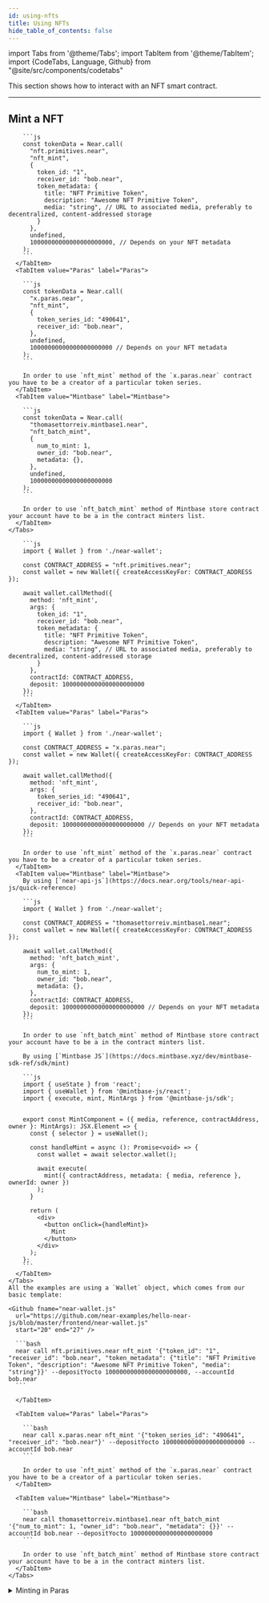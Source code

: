 ```yaml
---
id: using-nfts
title: Using NFTs
hide_table_of_contents: false
---
```


import Tabs from '@theme/Tabs';
import TabItem from '@theme/TabItem';
import {CodeTabs, Language, Github} from "@site/src/components/codetabs"

This section shows how to interact with an NFT smart contract.

---

## Mint a NFT

<Tabs groupId="code-tabs">
  <TabItem value="NEAR Component" label="NEAR Component" default>
    <Tabs groupId="nft-contract-tabs">
      <TabItem value="NFT Primitive" label="NFT Primitive" default>

        ```js
        const tokenData = Near.call(
          "nft.primitives.near",
          "nft_mint",
          {
            token_id: "1",
            receiver_id: "bob.near", 
            token_metadata: {
              title: "NFT Primitive Token",
              description: "Awesome NFT Primitive Token",
              media: "string", // URL to associated media, preferably to decentralized, content-addressed storage
            }
          },
          undefined,
          10000000000000000000000, // Depends on your NFT metadata
        );
        ```
      </TabItem>
      <TabItem value="Paras" label="Paras">

        ```js
        const tokenData = Near.call(
          "x.paras.near",
          "nft_mint",
          {
            token_series_id: "490641",
            receiver_id: "bob.near",
          },
          undefined,
          10000000000000000000000 // Depends on your NFT metadata
        );
        ```

        In order to use `nft_mint` method of the `x.paras.near` contract you have to be a creator of a particular token series.
      </TabItem>
      <TabItem value="Mintbase" label="Mintbase">

        ```js
        const tokenData = Near.call(
          "thomasettorreiv.mintbase1.near",
          "nft_batch_mint",
          {
            num_to_mint: 1,
            owner_id: "bob.near",
            metadata: {},
          },
          undefined,
          10000000000000000000000
        );
        ```

        In order to use `nft_batch_mint` method of Mintbase store contract your account have to be a in the contract minters list.
      </TabItem>
    </Tabs>
  </TabItem>
  <TabItem value="Web App" label="Web App">
    <Tabs groupId="nft-contract-tabs">
      <TabItem value="NFT Primitive" label="NFT Primitive" default>

        ```js
        import { Wallet } from './near-wallet';

        const CONTRACT_ADDRESS = "nft.primitives.near";
        const wallet = new Wallet({ createAccessKeyFor: CONTRACT_ADDRESS });

        await wallet.callMethod({
          method: 'nft_mint',
          args: {
            token_id: "1",
            receiver_id: "bob.near", 
            token_metadata: {
              title: "NFT Primitive Token",
              description: "Awesome NFT Primitive Token",
              media: "string", // URL to associated media, preferably to decentralized, content-addressed storage
            }
          },
          contractId: CONTRACT_ADDRESS,
          deposit: 10000000000000000000000
        });
        ```
      </TabItem>
      <TabItem value="Paras" label="Paras">

        ```js
        import { Wallet } from './near-wallet';

        const CONTRACT_ADDRESS = "x.paras.near";
        const wallet = new Wallet({ createAccessKeyFor: CONTRACT_ADDRESS });
        
        await wallet.callMethod({
          method: 'nft_mint',
          args: {
            token_series_id: "490641",
            receiver_id: "bob.near",
          },
          contractId: CONTRACT_ADDRESS,
          deposit: 10000000000000000000000 // Depends on your NFT metadata
        });
        ```

        In order to use `nft_mint` method of the `x.paras.near` contract you have to be a creator of a particular token series.
      </TabItem>
      <TabItem value="Mintbase" label="Mintbase">
        By using [`near-api-js`](https://docs.near.org/tools/near-api-js/quick-reference)

        ```js
        import { Wallet } from './near-wallet';

        const CONTRACT_ADDRESS = "thomasettorreiv.mintbase1.near";
        const wallet = new Wallet({ createAccessKeyFor: CONTRACT_ADDRESS });
        
        await wallet.callMethod({
          method: 'nft_batch_mint',
          args: {
            num_to_mint: 1,
            owner_id: "bob.near",
            metadata: {},
          },
          contractId: CONTRACT_ADDRESS,
          deposit: 10000000000000000000000 // Depends on your NFT metadata
        });
        ```

        In order to use `nft_batch_mint` method of Mintbase store contract your account have to be a in the contract minters list.

        By using [`Mintbase JS`](https://docs.mintbase.xyz/dev/mintbase-sdk-ref/sdk/mint)

        ```js
        import { useState } from 'react';
        import { useWallet } from '@mintbase-js/react';
        import { execute, mint, MintArgs } from '@mintbase-js/sdk';


        export const MintComponent = ({ media, reference, contractAddress, owner }: MintArgs): JSX.Element => {
          const { selector } = useWallet();

          const handleMint = async (): Promise<void> => {
            const wallet = await selector.wallet();

            await execute(
              mint({ contractAddress, metadata: { media, reference }, ownerId: owner })
            );
          }

          return (
            <div>
              <button onClick={handleMint}>
                Mint
              </button>
            </div>
          );
        };
        ```
      </TabItem>
    </Tabs>
    All the examples are using a `Wallet` object, which comes from our basic template:

    <Github fname="near-wallet.js"
      url="https://github.com/near-examples/hello-near-js/blob/master/frontend/near-wallet.js"
      start="20" end="27" />
  </TabItem>
  <TabItem value="Near CLI" label="Near CLI">
    <Tabs groupId="nft-contract-tabs">
      <TabItem value="NFT Primitive" label="NFT Primitive" default>

      ```bash
      near call nft.primitives.near nft_mint '{"token_id": "1", "receiver_id": "bob.near", "token_metadata": {"title": "NFT Primitive Token", "description": "Awesome NFT Primitive Token", "media": "string"}}' --depositYocto 10000000000000000000000, --accountId bob.near
      ```

      </TabItem>

      <TabItem value="Paras" label="Paras">

        ```bash
        near call x.paras.near nft_mint '{"token_series_id": "490641", "receiver_id": "bob.near"}' --depositYocto 10000000000000000000000 --accountId bob.near
        ```

        In order to use `nft_mint` method of the `x.paras.near` contract you have to be a creator of a particular token series.
      </TabItem>

      <TabItem value="Mintbase" label="Mintbase">

        ```bash
        near call thomasettorreiv.mintbase1.near nft_batch_mint '{"num_to_mint": 1, "owner_id": "bob.near", "metadata": {}}' --accountId bob.near --depositYocto 10000000000000000000000
        ```

        In order to use `nft_batch_mint` method of Mintbase store contract your account have to be a in the contract minters list.
      </TabItem>
    </Tabs>
  </TabItem>
  <TabItem value="Smart Contract" label="Smart Contract" default>
    <details>
      <summary>
        Minting in Paras
      </summary>

      In case with Paras NFT contract before minting NFT token you may need to create token series from your contract account. You can do it via [Paras UI](https://paras.id/en) or use `near-cli`:

      ```bash
      # Example of the command creating token series on Paras
      near call x.paras.near nft_create_series '{"token_metadata": {"title": "NFT #1", "media": "bafybeibnpe5x6euhjtn5qrayfgeemxyru7ho3yhdyaifv7gsvdn46j6vzi", "reference": "bafybeif6cjn5bmdp7w5x2jms2xlz64qmp7crd5z77rl3iy3m54mlustdiu", "copies": 10}, "royalty": {"<YOUR_CONTRACT_ADDRESS>": 1000}, "price": null}' --accountId <YOUR_CONTRACT_ADDRESS> --depositYocto 6090000000000000000000
      ```
    </details>

    ```rust
    // Validator interface, for cross-contract calls
    #[ext_contract(ext_nft_contract)]
    trait ExternalNftContract {
      fn nft_mint(&self, token_series_id: String, receiver_id: AccountId) -> Promise;
    }

    // Implement the contract structure
    #[near_bindgen]
    impl Contract {
      #[payable]
      pub fn nft_mint(&mut self, token_series_id: String, receiver_id: AccountId) -> Promise {
        let promise = ext_nft_contract::ext(self.nft_contract.clone())
          .with_static_gas(Gas(30*TGAS))
          .with_attached_deposit(env::attached_deposit())
          .nft_mint(token_series_id, receiver_id);

        return promise.then( // Create a promise to callback query_greeting_callback
          Self::ext(env::current_account_id())
          .with_static_gas(Gas(30*TGAS))
          .nft_mint_callback()
        )
      }

      #[private] // Public - but only callable by env::current_account_id()
      pub fn nft_mint_callback(&self, #[callback_result] call_result: Result<TokenId, PromiseError>) -> Option<TokenId> {
        // Check if the promise succeeded
        if call_result.is_err() {
          log!("There was an error contacting NFT contract");
          return None;
        }

        // Return the token data
        let token_id: TokenId = call_result.unwrap();
        return Some(token_id);
      }
    }
    ```

    Values of gas and deposit might vary depending on which NFT contract you are calling.
  </TabItem>
</Tabs>

---

## Buy a NFT

<Tabs groupId="code-tabs">
  <TabItem value="NEAR Component" label="NEAR Component" default>
    <Tabs groupId="nft-contract-tabs">
      <TabItem value="Paras" label="Paras" default>

        ```js
        const tokenData = Near.call(
          "x.paras.near",
          "nft_buy",
          {
            token_series_id: "299102",
            receiver_id: "bob.near",
          },
          undefined,
          205740000000000000000000 // NFT price + storage cost
        );
        ```

        **Example response:**

        ```json
        "299102:1"
        ```
      </TabItem>
      <TabItem value="Mintbase" label="Mintbase">

        ```js
        const tokenData = Near.call(
          "simple.market.mintbase1.near",
          "buy",
          {
            nft_contract_id: "rubennnnnnnn.mintbase1.near",
            token_id: "38",
            referrer_id: null,
          },
          undefined,
          1000000000000000000000 // NFT price + storage cost (optional, depends on a contract)
        );
        ```

        **Example response:**

        ```json
        {
          "payout": {
            "rub3n.near": "889200000000000000000",
            "rubenm4rcus.near": "85800000000000000000"
          }
        }
        ```
      </TabItem>
    </Tabs>
  </TabItem>
  <TabItem value="Web App" label="Web App">
    <Tabs groupId="nft-contract-tabs">
      <TabItem value="Paras" label="Paras">

        ```js
        import { Wallet } from './near-wallet';

        const CONTRACT_ADDRESS = "x.paras.near";
        const wallet = new Wallet({ createAccessKeyFor: CONTRACT_ADDRESS });
        
        await wallet.callMethod({
          method: 'nft_buy',
          args: {
            token_series_id: "299102",
            receiver_id: "bob.near",
          },
          contractId: CONTRACT_ADDRESS,
          deposit: 205740000000000000000000 // attached deposit in yoctoNEAR, covers NFT price + storage cost
        });
        ```

        **Example response:**

        ```json
        "299102:1"
        ```
      </TabItem>
      <TabItem value="Mintbase" label="Mintbase">
        By using [`near-api-js`](https://docs.near.org/tools/near-api-js/quick-reference)

        ```js
        import { Wallet } from './near-wallet';

        const CONTRACT_ADDRESS = "simple.market.mintbase1.near";
        const wallet = new Wallet({ createAccessKeyFor: CONTRACT_ADDRESS });
        
        await wallet.callMethod({
          method: 'buy',
          args: {
            nft_contract_id: "rubennnnnnnn.mintbase1.near",
            token_id: "38"
          },
          contractId: CONTRACT_ADDRESS,
          deposit: 1000000000000000000000 // attached deposit in yoctoNEAR, covers NFT price + storage cost (optional)
        });
        ```

        **Example response:**

        ```json
        {
          "payout": {
            "rub3n.near": "889200000000000000000",
            "rubenm4rcus.near": "85800000000000000000"
          }
        }
        ```

        By using [`Mintbase JS`](https://docs.mintbase.xyz/dev/mintbase-sdk-ref/sdk/buy)

        ```js
        import { useState } from 'react';
        import { useWallet } from '@mintbase-js/react';
        import { execute, burn, BuyArgs } from '@mintbase-js/sdk';

        export const BuyComponent = ({ contractAddress, price, tokenId, affiliateAccount, marketId }: BuyArgs): JSX.Element => {
          const { selector } = useWallet();

          const handleBuy = async (): Promise<void> => {
            const wallet = await selector.wallet();

            const buyArgs = {
              contractAddress,
              tokenId,
              affiliateAccount,
              marketId,
              price,
            }

            await execute(
              { wallet },
              buy(buyArgs)
            );

          }

          return (
            <div>
              <button onClick={handleBuy}>
                Burn provided token array from {contractAddress}
              </button>
            </div>
          );
        };
        ```
      </TabItem>
    </Tabs>
    All the examples are using a `Wallet` object, which comes from our basic template:

    <Github fname="near-wallet.js"
      url="https://github.com/near-examples/hello-near-js/blob/master/frontend/near-wallet.js"
      start="20" end="27" />
  </TabItem>
  <TabItem value="Near CLI" label="Near CLI">
    <Tabs groupId="nft-contract-tabs">
      <TabItem value="Paras" label="Paras">

        ```bash
        near call x.paras.near buy '{"token_series_id": "299102", "receiver_id": "bob.near"}' --accountId bob.near --deposit 0.20574
        ```

        **Example response:**

        ```json
        "299102:1"
        ```
      </TabItem>
      <TabItem value="Mintbase" label="Mintbase">

        ```bash
        near call simple.market.mintbase1.near buy '{"nft_contract_id": "rubennnnnnnn.mintbase1.near", "token_id": "38"}' --accountId bob.near --deposit 0.001
        ```

        **Example response:**

        ```json
        {
          "payout": {
            "rub3n.near": "889200000000000000000",
            "rubenm4rcus.near": "85800000000000000000"
          }
        }
        ```

      </TabItem>
    </Tabs>
  </TabItem>
  <TabItem value="Smart Contract" label="Smart Contract" default>
    This is an example on how you can make your smart contract buy a NFT on some marketplace (Paras this case).

    Please note that in this example the contract will be the owner of the NFT, however, some marketplaces allow you to buy NFT for somebody else.

    ```rust
    const NFT_MARKETPLACE_CONTRACT: &str = "paras-marketplace-v2.testnet";

    // Define the contract structure
    #[near_bindgen]
    #[derive(BorshDeserialize, BorshSerialize)]
    pub struct Contract {
      nft_marketplace_contract: AccountId
    }

    impl Default for Contract {
      // The default trait with which to initialize the contract
      fn default() -> Self {
        Self {
          nft_marketplace_contract: NFT_MARKETPLACE_CONTRACT.parse().unwrap()
        }
      }
    }

    // Validator interface, for cross-contract calls
    #[ext_contract(ext_nft_contract)]
    trait ExternalNftContract {
      fn buy(&self, nft_contract_id: AccountId, token_id: TokenId, ft_token_id: Option<AccountId>, price: Option<U128>) -> Promise;
    }

    // Implement the contract structure
    #[near_bindgen]
    impl Contract {
      #[payable]
      pub fn buy(&mut self, nft_contract_id: AccountId, token_id: TokenId, ft_token_id: Option<AccountId>, price: Option<U128>) -> Promise {
        let promise = ext_nft_contract::ext(self.nft_marketplace_contract.clone())
          .with_static_gas(Gas(30*TGAS))
          .with_attached_deposit(env::attached_deposit())
          .buy(nft_contract_id, token_id, ft_token_id, price);

        return promise.then( // Create a promise to callback query_greeting_callback
          Self::ext(env::current_account_id())
          .with_static_gas(Gas(30*TGAS))
          .buy_callback()
        )
      }

      #[private] // Public - but only callable by env::current_account_id()
      pub fn buy_callback(&self, #[callback_result] call_result: Result<(), PromiseError>) {
        // Check if the promise succeeded
        if call_result.is_err() {
          log!("There was an error contacting NFT contract");
        }
      }
    }
    ```
  </TabItem>
</Tabs>

---

## Query NFT data

<Tabs groupId="code-tabs">
  <TabItem value="NEAR Component" label="NEAR Component" default>
    <Tabs groupId="nft-contract-tabs">
      <TabItem value="NFT Primitive" label="NFT Primitive" default>

        ```js
        const tokenData = Near.view("nft.primitives.near", "nft_token", {
          token_id: "1",
        });
        ```

        **Example response:**

        ```json
        {
          "token_id": "1",
          "owner_id": "bob.near",
          "metadata": {
            "title": "string", // ex. "Arch Nemesis: Mail Carrier" or "Parcel #5055"
            "description": "string", // free-form description
            "media": "string", // URL to associated media, preferably to decentralized, content-addressed storage
            "media_hash": "string", // Base64-encoded sha256 hash of content referenced by the `media` field. Required if `media` is included.
            "copies": 1, // number of copies of this set of metadata in existence when token was minted.
            "issued_at": 1642053411068358156, // When token was issued or minted, Unix epoch in milliseconds
            "expires_at": 1642053411168358156, // When token expires, Unix epoch in milliseconds
            "starts_at": 1642053411068358156, // When token starts being valid, Unix epoch in milliseconds
            "updated_at": 1642053411068358156, // When token was last updated, Unix epoch in milliseconds
            "extra": "string", // anything extra the NFT wants to store on-chain. Can be stringified JSON.
            "reference": "string", // URL to an off-chain JSON file with more info.
            "reference_hash": "string" // Base64-encoded sha256 hash of JSON from reference field. Required if `reference` is included.
          }
        }
        ```
      </TabItem>
      <TabItem value="Paras" label="Paras">
        By calling a Paras smart contract method

        ```js
        const tokenData = Near.view("x.paras.near", "nft_token", {
          token_id: "84686:1154",
        });
        ```

        **Example response:**

        ```json
        {
          "token_id": "84686:1154",
          "owner_id": "bob.near",
          "metadata": {
            "title": "Tokenfox Silver Coin #1154",
            "description": null,
            "media": "bafkreihpapfu7rzsmejjgl2twllge6pbrfmqaahj2wkz6nq55c6trhhtrq",
            "media_hash": null,
            "copies": 4063,
            "issued_at": "1642053411068358156",
            "expires_at": null,
            "starts_at": null,
            "updated_at": null,
            "extra": null,
            "reference": "bafkreib6uj5kxbadfvf6qes5flema7jx6u5dj5zyqcneaoyqqzlm6kpu5a",
            "reference_hash": null
          },
          "approved_account_ids": {}
        }
        ```

        By calling a Paras API method

        ```js
        const tokenData = fetch("https://api-v2-mainnet.paras.id/token?token_id=84686:1154");
        ```

        **Example response:**

        ```json
        {
          "status": 1,
          "data": {
            "results": [
              {
                "_id": "61dfbf27284abc1cc0b87c9d",
                "contract_id": "x.paras.near",
                "token_id": "84686:1154",
                "owner_id": "bob.near",
                "token_series_id": "84686",
                "edition_id": "1154",
                "metadata": {
                  "title": "Tokenfox Silver Coin #1154",
                  "description": "Holding this silver coin in your wallet will bring you health and happiness \uD83D\uDE0A",
                  "media": "bafkreihpapfu7rzsmejjgl2twllge6pbrfmqaahj2wkz6nq55c6trhhtrq",
                  "media_hash": null,
                  "copies": 4063,
                  "issued_at": null,
                  "expires_at": null,
                  "starts_at": null,
                  "updated_at": null,
                  "extra": null,
                  "reference": "bafkreib6uj5kxbadfvf6qes5flema7jx6u5dj5zyqcneaoyqqzlm6kpu5a",
                  "reference_hash": null,
                  "collection": "Tokenfox Collection Cards",
                  "collection_id": "tokenfox-collection-cards-by-tokenfoxnear",
                  "creator_id": "tokenfox.near",
                  "blurhash": "U7F~gc00_3D%00~q4n%M_39F-;RjM{xuWBRj",
                  "score": 0,
                  "mime_type": "image/png"
                },
                "royalty": {
                  "tokenfox.near": 1000
                },
                "price": null,
                "approval_id": null,
                "ft_token_id": null,
                "has_price": null,
                "is_creator": true,
                "total_likes": 8,
                "likes": null,
                "categories": [],
                "view": 4
              }
            ],
            "count": 1,
            "skip": 0,
            "limit": 10
          }
        }
        ```

        See the [Paras API documentation](https://parashq.github.io/) for the full list of methods.
        
        When you call Paras smart contract method it returns data that are stored in the Paras NFT smart contract. It means a response contains only data about NFTs which were minted via Paras NFT contract. 

        When you call Paras API methods it returns data from other NFT contracts as well, due to the work of the indexer. It means you might want to pass more parameters like `contract_id` or `owner_id` to make the response more accurate.
      </TabItem>
      <TabItem value="Mintbase" label="Mintbase">
        By calling a Mintbase smart contract method

        ```js
        const tokenData = Near.view("anthropocene.mintbase1.near", "nft_token", {
          token_id: "17960",
        });
        ```

        **Example response:**

        ```json
        {
          "token_id": "17960",
          "owner_id": "876f40299dd919f39252863e2136c4e1922cd5f78759215474cbc8f1fc361e14",
          "approved_account_ids": {},
          "metadata": {
            "title": null,
            "description": null,
            "media": null,
            "media_hash": null,
            "copies": 1,
            "issued_at": null,
            "expires_at": null,
            "starts_at": null,
            "updated_at": null,
            "extra": null,
            "reference": "F-30s_uQ3ZdAHZClY4DYatDPapaIRNLju41RxfMXC24",
            "reference_hash": null
          },
          "royalty": {
            "split_between": {
              "seventhage.near": {
                "numerator": 10000
              }
            },
            "percentage": {
              "numerator": 100
            }
          },
          "split_owners": null,
          "minter": "anthropocene.seventhage.near",
          "loan": null,
          "composeable_stats": { "local_depth": 0, "cross_contract_children": 0 },
          "origin_key": null
        }
        ```

        When someone creates a NFT on Mintbase they need to deploy their own NFT contract using Mintbase factory. Those smart contract are subaccounts of mintbase1.near, e.g. `anthropocene.mintbase1.near`.

        By calling a Mintbase GraphQL API method

        ```js
        const tokenData = fetch("https://graph.mintbase.xyz", {
          method: "POST",
          headers: {
            "mb-api-key": "anon",
            "Content-Type": "application/json",
            "x-hasura-role": "anonymous",
          },
          body: JSON.stringify({
            query: `
              query getToken{
                tokens: nft_tokens(
                  where: {
                    token_id: { _eq: "84686:1154" }
                  }
                ) {
                  tokenId: token_id
                  ownerId: owner
                  contractId: nft_contract_id
                  reference
                  issuedAt: issued_at
                  copies
                  metadataId: metadata_id
                }
              }
            `,
          }),
        });
        ```

        **Example response:**

        ```json
        {
          "ok": true,
          "status": 200,
          "contentType": "application/json",
          "body": {
            "data": {
              "tokens": [
                {
                  "tokenId": "84686:1154",
                  "ownerId": "bob.near",
                  "contractId": "x.paras.near",
                  "reference": "bafkreib6uj5kxbadfvf6qes5flema7jx6u5dj5zyqcneaoyqqzlm6kpu5a",
                  "issuedAt": "2022-01-13T05:56:51.068358",
                  "copies": 4063,
                  "metadataId": "x.paras.near:5210047642790498956c9669d6a37b98"
                }
              ]
            }
          }
        }
        ```

        In the future, users may be required to register using an api key. For now, simply passing the valueanon for `mb-api-key` will work.
      </TabItem>
    </Tabs>
  </TabItem>
  <TabItem value="Web App" label="Web App">
    <Tabs groupId="nft-contract-tabs">
      <TabItem value="NFT Primitive" label="NFT Primitive" default>

        ```js
        import { Wallet } from './near-wallet';

        const CONTRACT_ADDRESS = "nft.primitives.near";
        const wallet = new Wallet({ createAccessKeyFor: CONTRACT_ADDRESS });
        
        const response = await wallet.viewMethod({
          method: 'nft_token',
          args: {
            token_id: "1"
          }
        });
        ```

        **Example response:**

        ```json
        {
          "token_id": "1",
          "owner_id": "bob.near",
          "metadata": {
            "title": "string", // ex. "Arch Nemesis: Mail Carrier" or "Parcel #5055"
            "description": "string", // free-form description
            "media": "string", // URL to associated media, preferably to decentralized, content-addressed storage
            "media_hash": "string", // Base64-encoded sha256 hash of content referenced by the `media` field. Required if `media` is included.
            "copies": 1, // number of copies of this set of metadata in existence when token was minted.
            "issued_at": 1642053411068358156, // When token was issued or minted, Unix epoch in milliseconds
            "expires_at": 1642053411168358156, // When token expires, Unix epoch in milliseconds
            "starts_at": 1642053411068358156, // When token starts being valid, Unix epoch in milliseconds
            "updated_at": 1642053411068358156, // When token was last updated, Unix epoch in milliseconds
            "extra": "string", // anything extra the NFT wants to store on-chain. Can be stringified JSON.
            "reference": "string", // URL to an off-chain JSON file with more info.
            "reference_hash": "string" // Base64-encoded sha256 hash of JSON from reference field. Required if `reference` is included.
          }
        }
        ```
      </TabItem>
      <TabItem value="Paras" label="Paras">
        By using [`near-api-js`](https://docs.near.org/tools/near-api-js/quick-reference)

        ```js
        import { Wallet } from './near-wallet';

        const CONTRACT_ADDRESS = "x.paras.near";
        const wallet = new Wallet({ createAccessKeyFor: CONTRACT_ADDRESS });
        
        const response = await wallet.viewMethod({
          method: 'nft_token',
          args: {
            token_id: "84686:1154"
          }
        });
        ```

        **Example response:**

        ```json
        {
          "token_id": "84686:1154",
          "owner_id": "bob.near",
          "metadata": {
            "title": "Tokenfox Silver Coin #1154",
            "description": null,
            "media": "bafkreihpapfu7rzsmejjgl2twllge6pbrfmqaahj2wkz6nq55c6trhhtrq",
            "media_hash": null,
            "copies": 4063,
            "issued_at": "1642053411068358156",
            "expires_at": null,
            "starts_at": null,
            "updated_at": null,
            "extra": null,
            "reference": "bafkreib6uj5kxbadfvf6qes5flema7jx6u5dj5zyqcneaoyqqzlm6kpu5a",
            "reference_hash": null
          },
          "approved_account_ids": {}
        }
        ```

        By calling a Paras API method

        ```js
        const tokenData = fetch("https://api-v2-mainnet.paras.id/token?token_id=84686:1154");
        ```

        **Example response:**

        ```json
        {
          "status": 1,
          "data": {
            "results": [
              {
                "_id": "61dfbf27284abc1cc0b87c9d",
                "contract_id": "x.paras.near",
                "token_id": "84686:1154",
                "owner_id": "bob.near",
                "token_series_id": "84686",
                "edition_id": "1154",
                "metadata": {
                  "title": "Tokenfox Silver Coin #1154",
                  "description": "Holding this silver coin in your wallet will bring you health and happiness \uD83D\uDE0A",
                  "media": "bafkreihpapfu7rzsmejjgl2twllge6pbrfmqaahj2wkz6nq55c6trhhtrq",
                  "media_hash": null,
                  "copies": 4063,
                  "issued_at": null,
                  "expires_at": null,
                  "starts_at": null,
                  "updated_at": null,
                  "extra": null,
                  "reference": "bafkreib6uj5kxbadfvf6qes5flema7jx6u5dj5zyqcneaoyqqzlm6kpu5a",
                  "reference_hash": null,
                  "collection": "Tokenfox Collection Cards",
                  "collection_id": "tokenfox-collection-cards-by-tokenfoxnear",
                  "creator_id": "tokenfox.near",
                  "blurhash": "U7F~gc00_3D%00~q4n%M_39F-;RjM{xuWBRj",
                  "score": 0,
                  "mime_type": "image/png"
                },
                "royalty": {
                  "tokenfox.near": 1000
                },
                "price": null,
                "approval_id": null,
                "ft_token_id": null,
                "has_price": null,
                "is_creator": true,
                "total_likes": 8,
                "likes": null,
                "categories": [],
                "view": 4
              }
            ],
            "count": 1,
            "skip": 0,
            "limit": 10
          }
        }
        ```

        See the [Paras API documentation](https://parashq.github.io/) for the full list of methods.

        When you call Paras smart contract method it returns data that are stored in the Paras NFT smart contract. It means a response contains only data about NFTs which were minted via Paras NFT contract. 

        When you call Paras API methods it returns data from other NFT contracts as well, due to the work of the indexer. It means you might want to pass more parameters like `contract_id` or `owner_id` to make the response more accurate.
      </TabItem>
      <TabItem value="Mintbase" label="Mintbase">
        By using [`near-api-js`](https://docs.near.org/tools/near-api-js/quick-reference)

        ```js
        import { Wallet } from './near-wallet';

        const CONTRACT_ADDRESS = "anthropocene.mintbase1.near";
        const wallet = new Wallet({ createAccessKeyFor: CONTRACT_ADDRESS });
        
        const response = await wallet.viewMethod({
          method: 'nft_token',
          args: {
            token_id: "17960"
          }
        });
        ```

        **Example response:**

        ```json
        {
          "token_id": "17960",
          "owner_id": "876f40299dd919f39252863e2136c4e1922cd5f78759215474cbc8f1fc361e14",
          "approved_account_ids": {},
          "metadata": {
            "title": null,
            "description": null,
            "media": null,
            "media_hash": null,
            "copies": 1,
            "issued_at": null,
            "expires_at": null,
            "starts_at": null,
            "updated_at": null,
            "extra": null,
            "reference": "F-30s_uQ3ZdAHZClY4DYatDPapaIRNLju41RxfMXC24",
            "reference_hash": null
          },
          "royalty": {
            "split_between": {
              "seventhage.near": {
                "numerator": 10000
              }
            },
            "percentage": {
              "numerator": 100
            }
          },
          "split_owners": null,
          "minter": "anthropocene.seventhage.near",
          "loan": null,
          "composeable_stats": { "local_depth": 0, "cross_contract_children": 0 },
          "origin_key": null
        }
        ```

        When someone creates a NFT on Mintbase they need to deploy their own NFT contract using Mintbase factory. Those smart contract are subaccounts of mintbase1.near, e.g. `anthropocene.mintbase1.near`.

        By calling a Mintbase GraphQL API method

        ```js
        const tokenData = fetch("https://graph.mintbase.xyz", {
          method: "POST",
          headers: {
            "mb-api-key": "anon",
            "Content-Type": "application/json",
            "x-hasura-role": "anonymous",
          },
          body: JSON.stringify({
            query: `
              query getToken{
                tokens: nft_tokens(
                  where: {
                    token_id: { _eq: "84686:1154" }
                  }
                ) {
                  tokenId: token_id
                  ownerId: owner
                  contractId: nft_contract_id
                  reference
                  issuedAt: issued_at
                  copies
                  metadataId: metadata_id
                }
              }
            `,
          }),
        });
        ```

        **Example response:**

        ```json
        {
          "ok": true,
          "status": 200,
          "contentType": "application/json",
          "body": {
            "data": {
              "tokens": [
                {
                  "tokenId": "84686:1154",
                  "ownerId": "bob.near",
                  "contractId": "x.paras.near",
                  "reference": "bafkreib6uj5kxbadfvf6qes5flema7jx6u5dj5zyqcneaoyqqzlm6kpu5a",
                  "issuedAt": "2022-01-13T05:56:51.068358",
                  "copies": 4063,
                  "metadataId": "x.paras.near:5210047642790498956c9669d6a37b98"
                }
              ]
            }
          }
        }
        ```

        In the future, users may be required to register using an api key. For now, simply passing the valueanon for `mb-api-key` will work.

        By using [`Mintbase JS`](https://docs.mintbase.xyz/dev/mintbase-sdk-ref/data/api/tokenbyid)

        ```js
        import { tokenById } from '@mintbase-js/data'

        const { data, error } = await tokenById('1','rub3n.testnet');

        if (error) {
          console.log(error);
        }

        console.log(data.tokenData[0]) // => token metadata
        ```
      </TabItem>
    </Tabs>

    All the examples are using a `Wallet` object, which comes from our basic template:

    <Github fname="near-wallet.js"
      url="https://github.com/near-examples/hello-near-js/blob/master/frontend/near-wallet.js"
      start="20" end="27" />
  </TabItem>
  <TabItem value="Near CLI" label="Near CLI">
    <Tabs groupId="nft-contract-tabs">
      <TabItem value="NFT Primitive" label="NFT Primitive" default>

        ```bash
        near view nft.primitives.near nft_token '{"token_id": "1"}'
        ```

        **Example response:**

        ```json
        {
          "token_id": "1",
          "owner_id": "bob.near",
          "metadata": {
            "title": "string", // ex. "Arch Nemesis: Mail Carrier" or "Parcel #5055"
            "description": "string", // free-form description
            "media": "string", // URL to associated media, preferably to decentralized, content-addressed storage
            "media_hash": "string", // Base64-encoded sha256 hash of content referenced by the `media` field. Required if `media` is included.
            "copies": 1, // number of copies of this set of metadata in existence when token was minted.
            "issued_at": 1642053411068358156, // When token was issued or minted, Unix epoch in milliseconds
            "expires_at": 1642053411168358156, // When token expires, Unix epoch in milliseconds
            "starts_at": 1642053411068358156, // When token starts being valid, Unix epoch in milliseconds
            "updated_at": 1642053411068358156, // When token was last updated, Unix epoch in milliseconds
            "extra": "string", // anything extra the NFT wants to store on-chain. Can be stringified JSON.
            "reference": "string", // URL to an off-chain JSON file with more info.
            "reference_hash": "string" // Base64-encoded sha256 hash of JSON from reference field. Required if `reference` is included.
          }
        }
        ```
      </TabItem>
      <TabItem value="Paras" label="Paras">

        ```bash
        near view x.paras.near nft_token '{"token_id": "84686:1154"}'
        ```

        **Example response:**

        ```json
        {
          "token_id": "84686:1154",
          "owner_id": "bob.near",
          "metadata": {
            "title": "Tokenfox Silver Coin #1154",
            "description": null,
            "media": "bafkreihpapfu7rzsmejjgl2twllge6pbrfmqaahj2wkz6nq55c6trhhtrq",
            "media_hash": null,
            "copies": 4063,
            "issued_at": "1642053411068358156",
            "expires_at": null,
            "starts_at": null,
            "updated_at": null,
            "extra": null,
            "reference": "bafkreib6uj5kxbadfvf6qes5flema7jx6u5dj5zyqcneaoyqqzlm6kpu5a",
            "reference_hash": null
          },
          "approved_account_ids": {}
        }
        ```
      </TabItem>
      <TabItem value="Mintbase" label="Mintbase">

        ```bash
        near view anthropocene.mintbase1.near nft_token '{"token_id": "17960"}'
        ```

        **Example response:**

        ```json
        {
          "token_id": "17960",
          "owner_id": "876f40299dd919f39252863e2136c4e1922cd5f78759215474cbc8f1fc361e14",
          "approved_account_ids": {},
          "metadata": {
            "title": null,
            "description": null,
            "media": null,
            "media_hash": null,
            "copies": 1,
            "issued_at": null,
            "expires_at": null,
            "starts_at": null,
            "updated_at": null,
            "extra": null,
            "reference": "F-30s_uQ3ZdAHZClY4DYatDPapaIRNLju41RxfMXC24",
            "reference_hash": null
          },
          "royalty": {
            "split_between": {
              "seventhage.near": {
                "numerator": 10000
              }
            },
            "percentage": {
              "numerator": 100
            }
          },
          "split_owners": null,
          "minter": "anthropocene.seventhage.near",
          "loan": null,
          "composeable_stats": { "local_depth": 0, "cross_contract_children": 0 },
          "origin_key": null
        }
        ```

        When someone creates a NFT on Mintbase they need to deploy their own NFT contract using Mintbase factory. Those smart contract are subaccounts of mintbase1.near, e.g. `anthropocene.mintbase1.near`.
      </TabItem>
    </Tabs>
  </TabItem>
  <TabItem value="Smart Contract" label="Smart Contract">

    ```rust
    // Validator interface, for cross-contract calls
    #[ext_contract(ext_nft_contract)]
    trait ExternalNftContract {
      fn nft_token(&self, token_id: TokenId) -> Promise;
    }

    // Implement the contract structure
    #[near_bindgen]
    impl Contract {
      pub fn nft_token(&self, token_id: TokenId) -> Promise {
        let promise = ext_nft_contract::ext(self.nft_contract.clone())
          .nft_token(token_id);

        return promise.then( // Create a promise to callback query_greeting_callback
          Self::ext(env::current_account_id())
          .nft_token_callback()
        )
      }

      #[private] // Public - but only callable by env::current_account_id()
      pub fn nft_token_callback(&self, #[callback_result] call_result: Result<Token, PromiseError>) -> Option<Token> {
        // Check if the promise succeeded
        if call_result.is_err() {
          log!("There was an error contacting NFT contract");
          return None;
        }

        // Return the token data
        let token_data: Token = call_result.unwrap();
        return Some(token_data);
      }
    }
    ```
  </TabItem>
</Tabs>

---

## Transfer a NFT

<Tabs groupId="code-tabs">
  <TabItem value="NEAR Component" label="NEAR Component" default>
    <Tabs groupId="nft-contract-tabs">
      <TabItem value="NFT Primitive" label="NFT Primitive" default>

        ```js
        const tokenData = Near.call(
          "nft.primitives.near",
          "nft_transfer",
          {
            token_id: "1",
            receiver_id: "bob.near"
          },
          undefined,
          1,
        );
        ```
      </TabItem>
      <TabItem value="Paras" label="Paras">

        ```js
        const tokenData = Near.call(
          "x.paras.near",
          "nft_transfer",
          {
            token_id: "490641",
            receiver_id: "bob.near"
          },
          undefined,
          1
        );
        ```
      </TabItem>
      <TabItem value="Mintbase" label="Mintbase">

        ```js
        const tokenData = Near.call(
          "thomasettorreiv.mintbase1.near",
          "nft_transfer",
          {
            token_id: "490641",
            receiver_id: "bob.near"
          },
          undefined,
          1
        );
        ```
      </TabItem>
    </Tabs>
  </TabItem>
  <TabItem value="Web App" label="Web App">
    <Tabs groupId="nft-contract-tabs">
      <TabItem value="NFT Primitive" label="NFT Primitive" default>

        ```js
        import { Wallet } from './near-wallet';

        const CONTRACT_ADDRESS = "nft.primitives.near";
        const wallet = new Wallet({ createAccessKeyFor: CONTRACT_ADDRESS });
        
        await wallet.callMethod({
          method: 'nft_transfer',
          args: {
            token_id: "1",
            receiver_id: "bob.near"
          },
          contractId: CONTRACT_ADDRESS,
          deposit: 1
        });
        ```
      </TabItem>
      <TabItem value="Paras" label="Paras">

        ```js
        import { Wallet } from './near-wallet';

        const CONTRACT_ADDRESS = "x.paras.near";
        const wallet = new Wallet({ createAccessKeyFor: CONTRACT_ADDRESS });
        
        await wallet.callMethod({
          method: 'nft_transfer',
          args: {
            token_id: "490641",
            receiver_id: "bob.near"
          },
          contractId: CONTRACT_ADDRESS,
          deposit: 1
        });
        ```
      </TabItem>
      <TabItem value="Mintbase" label="Mintbase">
        By using [`near-api-js`](https://docs.near.org/tools/near-api-js/quick-reference)

        ```js
        import { Wallet } from './near-wallet';

        const CONTRACT_ADDRESS = "thomasettorreiv.mintbase1.near";
        const wallet = new Wallet({ createAccessKeyFor: CONTRACT_ADDRESS });
        
        await wallet.callMethod({
          method: 'nft_transfer',
          args: {
            token_id: "490641",
            receiver_id: "bob.near"
          },
          contractId: CONTRACT_ADDRESS,
          deposit: 1
        });
        ```

        By using [`Mintbase JS`](https://docs.mintbase.xyz/dev/mintbase-sdk-ref/sdk/transfer)

        ```js
        import { useState } from 'react';
        import { useWallet } from '@mintbase-js/react';
        import { execute, transfer, TransferArgs } from '@mintbase-js/sdk';

        const TransferComponent = ({ tokenId, contractAddress }: TransferArgs): JSX.Element => {
          const { selector, activeAccountId } = useWallet();

          const handleTransfer = async (): Promise<void> => {
            const wallet = await selector.wallet();

            const transferArgs: TransferArgs = {
                contractAddress: contractAddress,
                transfers: [{
                  receiverId: 'mb_carol.testnet',
                  tokenId: token.tokenId,
                }],
              }

            await execute(
              { wallet },
              transfer(transferArgs),
            );
          };

          return (
            <div>
              <button onClick={handleTransfer}>
                Transfer {tokenId} of {contractAddress} from {activeAccountId} to Carol
              </button>
            </div>
          );
        }
        ```
      </TabItem>
    </Tabs>
    All the examples are using a `Wallet` object, which comes from our basic template:

    <Github fname="near-wallet.js"
      url="https://github.com/near-examples/hello-near-js/blob/master/frontend/near-wallet.js"
      start="20" end="27" />
  </TabItem>
  <TabItem value="Near CLI" label="Near CLI">
    <Tabs groupId="nft-contract-tabs">
      <TabItem value="NFT Primitive" label="NFT Primitive" default>

        ```bash
        near call nft.primitives.near nft_transfer '{"token_id": "1", "receiver_id": "bob.near"}' --accountId bob.near --deposit 0.000000000000000000000001
        ```
      </TabItem>
      <TabItem value="Paras" label="Paras" default>
        ```bash
        near call x.paras.near nft_transfer '{"token_id": "490641", "receiver_id": "bob.near"}' --accountId bob.near --deposit 0.000000000000000000000001
        ```
      </TabItem>
      <TabItem value="Mintbase" label="Mintbase">
        ```bash
        near call thomasettorreiv.mintbase1.near nft_transfer '{"token_id": "490641" "receiver_id": "bob.near"}' --accountId bob.near --deposit 0.000000000000000000000001
        ```
      </TabItem>
    </Tabs>
  </TabItem>
  <TabItem value="Smart Contract" label="Smart Contract">
    Please notice that a contract can only transfer an NFT that they own, or an NFT that they were approved to transfer.

    ```rust
    const YOCTO_NEAR: u128 = 1;

    #[ext_contract(ext_nft_contract)]
    trait ExternalNftContract {
      fn nft_transfer(&self, receiver_id: AccountId, token_id: TokenId) -> Promise;
    }

    impl Contract {
      #[payable]
      pub fn nft_transfer(&mut self, receiver_id: AccountId, token_id: TokenId) -> Promise {
        let promise = ext_nft_contract::ext(self.nft_contract.clone())
          .with_attached_deposit(YOCTO_NEAR)
          .nft_transfer(receiver_id, token_id);

        return promise.then( // Create a promise to callback query_greeting_callback
          Self::ext(env::current_account_id())
          .nft_transfer_callback()
        )
      }

      #[private] // Public - but only callable by env::current_account_id()
      pub fn nft_transfer_callback(&self, #[callback_result] call_result: Result<(), PromiseError>) {
        // Check if the promise succeeded
        if call_result.is_err() {
          log!("There was an error contacting NFT contract");
        }
      }
    }
    ```

  </TabItem>
</Tabs>

---

## List a NFT for sale

Basic NFT contracts following [the NEP-171 and NEP-177 standards](https://nomicon.io/Standards/Tokens/NonFungibleToken) do not implement marketplace functionality.

For this purpose, there are ecosystem apps such as [Paras](https://paras.id/) or [Mintbase](https://www.mintbase.xyz/), that use dedicated marketplace contracts.

In order to put a NFT for a sale on a marketplace you need to do two actions: 

1. Cover data storage costs in the marketplace contract. 
2. Approve the marketplace to sell the NFT in your NFT contract.

<Tabs groupId="code-tabs">
  <TabItem value="NEAR Component" label="NEAR Component" default>
    <Tabs groupId="nft-contract-tabs">
      <TabItem value="Paras" label="Paras" default>

        ```js
        Near.call(
          "marketplace.paras.near",
          "storage_deposit",
          {
            receiver_id: "bob.near"
          },
          undefined,
          9390000000000000000
        );

        Near.call(
          "nft.primitives.near",
          "nft_approve",
          {
            token_id: "1e95238d266e5497d735eb30",
            account_id: "marketplace.paras.near",
            msg: {
              price: "200000000000000000000000",
              market_type: "sale",
              ft_token_id: "near"
            }
          }
        );
        ```

        The method `nft_approve` will call `nft_on_approve` in `marketplace.paras.near`.
      </TabItem>
      <TabItem value="Mintbase" label="Mintbase">

        ```js
        Near.call(
          "simple.market.mintbase1.near",
          "deposit_storage",
          {
            autotransfer: true
          },
          undefined,
          9390000000000000000
        );

        Near.call(
          "nft.primitives.near",
          "nft_approve",
          {
            token_id: "3c46b76cbd48e65f2fc88473",
            account_id: "simple.market.mintbase1.near",
            msg: {
              price: "200000000000000000000000"
            }
          }
        );
        ```

        The method `nft_approve` will call `nft_on_approve` in `simple.market.mintbase1.near`.
      </TabItem>
    </Tabs>
  </TabItem>
  <TabItem value="Web App" label="Web App">
    <Tabs groupId="nft-contract-tabs">
      <TabItem value="Paras" label="Paras">

        ```js
        import { Wallet } from './near-wallet';

        const CONTRACT_ADDRESS = "marketplace.paras.near";
        const wallet = new Wallet({ createAccessKeyFor: CONTRACT_ADDRESS });
        
        await wallet.callMethod({
          method: 'storage_deposit',
          args: {
            receiver_id: "bob.near"
          },
          contractId: CONTRACT_ADDRESS,
          gas: 300000000000000, // attached GAS (optional)
          deposit: 9390000000000000000 // attached deposit in yoctoNEAR (optional)
        });

        await wallet.callMethod({
          method: 'nft_approve',
          args: {
            token_id: "1e95238d266e5497d735eb30",
            account_id: "marketplace.paras.near",
            msg: {
              price: "200000000000000000000000",
              market_type: "sale",
              ft_token_id: "near"
            }
          },
          contractId: "nft.primitives.near"
        });
        ```

        Method `nft_approve` of a NFT contract also calls the `nft_on_approve` method in `marketplace.paras.near` as a callback.
      </TabItem>
      <TabItem value="Mintbase" label="Mintbase">

        ```js
        import { Wallet } from './near-wallet';

        const CONTRACT_ADDRESS = "simple.market.mintbase1.near";
        const wallet = new Wallet({ createAccessKeyFor: CONTRACT_ADDRESS });
        
        await wallet.callMethod({
          method: 'deposit_storage',
          args: {
              autotransfer: true
            },
          contractId: CONTRACT_ADDRESS,
          gas: 300000000000000, // attached GAS (optional)
          deposit: 9390000000000000000 // attached deposit in yoctoNEAR (optional)
        });

        await wallet.callMethod({
          method: 'nft_approve',
          args: {
            args: {
              token_id: "3c46b76cbd48e65f2fc88473",
              account_id: "simple.market.mintbase1.near",
              msg: {
                price: "200000000000000000000000"
              }
            },
          },
          contractId: "nft.primitives.near"
        });
        ```

        Method `nft_approve` of a NFT contract also calls the `nft_on_approve` method in `simple.market.mintbase1.near` as a callback.

        By using [`Mintbase JS`](https://docs.mintbase.xyz/dev/mintbase-sdk-ref/sdk/list)

        ```js
        import { useState } from 'react';
        import { useWallet } from '@mintbase-js/react';
        import { execute, list, ListArgs } from '@mintbase-js/sdk';

        export const ListComponent = ({ contractAddress, marketAddress , tokenId, price }: ListArgs): JSX.Element => {
          
          const { selector } = useWallet();

          const handleList = async (): Promise<void> => {
            const wallet = await selector.wallet();
            
            await execute(
              { wallet },
              list({
              contractAddress: nftContractId, 
              marketAddress: marketId, 
              tokenId: tokenId, 
              price: price
              })
            )
          }

          return (
            <div>
              <button onClick={handleList}>
                DeployContract with name={name} and owner={owner}
              </button>
            </div>
          );
        };
        ```
      </TabItem>
    </Tabs>
    All the examples are using a `Wallet` object, which comes from our basic template:

    <Github fname="near-wallet.js"
      url="https://github.com/near-examples/hello-near-js/blob/master/frontend/near-wallet.js"
      start="20" end="27" />
  </TabItem>
  <TabItem value="Near CLI" label="Near CLI">
    <Tabs groupId="nft-contract-tabs">
      <TabItem value="Paras" label="Paras">

        ```bash
        near call marketplace.paras.near storage_deposit '{"receiver_id": "bob.near"}' --accountId bob.near --deposit 0.00939

        near call nft.primitives.near nft_approve '{"token_id": "1e95238d266e5497d735eb30", "account_id": "marketplace.paras.near", "msg": {"price": "200000000000000000000000", "market_type": "sale", "ft_token_id": "near"}}' --accountId bob.near
        ```

        Method `nft_approve` of a NFT contract also calls the `nft_on_approve` method in `marketplace.paras.near` as a callback.
      </TabItem>
      <TabItem value="Mintbase" label="Mintbase">

        ```bash
        near call simple.market.mintbase1.near deposit_storage '{"autotransfer": "true"}' --accountId bob.near --deposit 0.00939

        near call nft.primitives.near nft_approve '{"token_id": "3c46b76cbd48e65f2fc88473", "account_id": "simple.market.mintbase1.near", "msg": {"price": "200000000000000000000000"}}' --accountId bob.near
        ```

        Method `nft_approve` of a NFT contract also calls the `nft_on_approve` method in `simple.market.mintbase1.near` as a callback.
      </TabItem>
    </Tabs>
  </TabItem>
</Tabs>
